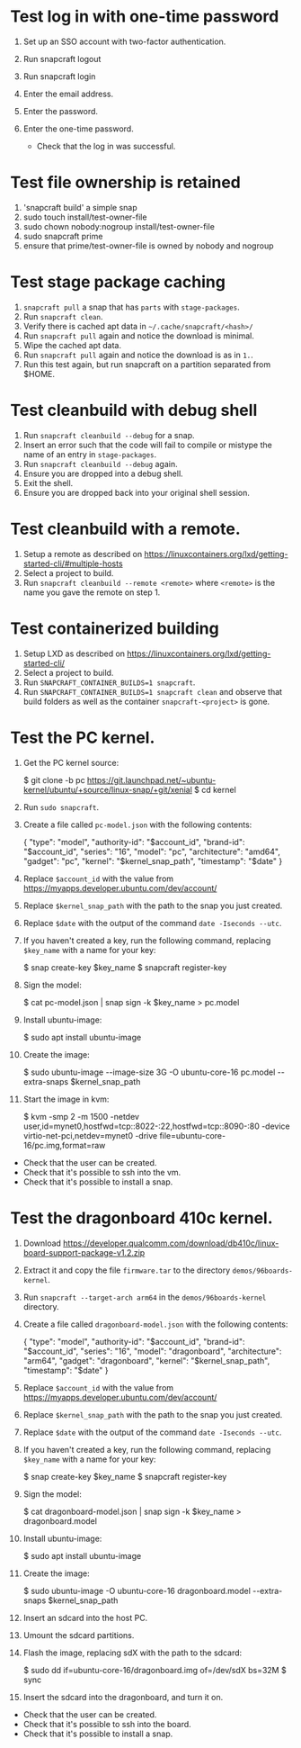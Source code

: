 # Test log in with one-time password

1. Set up an SSO account with two-factor authentication.
2. Run snapcraft logout
3. Run snapcraft login
4. Enter the email address.
5. Enter the password.
6. Enter the one-time password.

   * Check that the log in was successful.


# Test file ownership is retained

1. 'snapcraft build' a simple snap
2. sudo touch install/test-owner-file
3. sudo chown nobody:nogroup install/test-owner-file
4. sudo snapcraft prime
5. ensure that prime/test-owner-file is owned by nobody and nogroup


# Test stage package caching

1. `snapcraft pull` a snap that has `parts` with `stage-packages`.
2. Run `snapcraft clean`.
3. Verify there is cached apt data in `~/.cache/snapcraft/<hash>/`
4. Run `snapcraft pull` again and notice the download is minimal.
5. Wipe the cached apt data.
6. Run `snapcraft pull` again and notice the download is as in `1.`.
7. Run this test again, but run snapcraft on a partition separated
   from $HOME.


# Test cleanbuild with debug shell

1. Run `snapcraft cleanbuild --debug` for a snap.
2. Insert an error such that the code will fail to compile or
   mistype the name of an entry in `stage-packages`.
3. Run `snapcraft cleanbuild --debug` again.
4. Ensure you are dropped into a debug shell.
5. Exit the shell.
6. Ensure you are dropped back into your original shell session.


# Test cleanbuild with a remote.

1. Setup a remote as described on
   https://linuxcontainers.org/lxd/getting-started-cli/#multiple-hosts
2. Select a project to build.
3. Run `snapcraft cleanbuild --remote <remote>` where `<remote>` is
   the name you gave the remote on step 1.


# Test containerized building

1. Setup LXD as described on
   https://linuxcontainers.org/lxd/getting-started-cli/
2. Select a project <project> to build.
3. Run `SNAPCRAFT_CONTAINER_BUILDS=1 snapcraft`.
4. Run `SNAPCRAFT_CONTAINER_BUILDS=1 snapcraft clean` and observe that
   build folders as well as the container `snapcraft-<project>` is gone.


# Test the PC kernel.

1. Get the PC kernel source:

    $ git clone -b pc https://git.launchpad.net/~ubuntu-kernel/ubuntu/+source/linux-snap/+git/xenial
    $ cd kernel

2. Run `sudo snapcraft`.
3. Create a file called `pc-model.json` with the following contents:

    {
        "type": "model",
        "authority-id": "$account_id",
        "brand-id": "$account_id",
        "series": "16",
        "model": "pc",
        "architecture": "amd64",
        "gadget": "pc",
        "kernel": "$kernel_snap_path",
        "timestamp": "$date"
    }

4. Replace `$account_id` with the value from https://myapps.developer.ubuntu.com/dev/account/
5. Replace `$kernel_snap_path` with the path to the snap you just created.
6. Replace `$date` with the output of the command `date -Iseconds --utc`.
7. If you haven't created a key, run the following command, replacing
   `$key_name` with a name for your key:

    $ snap create-key $key_name
    $ snapcraft register-key

8. Sign the model:

    $ cat pc-model.json | snap sign -k $key_name > pc.model

10. Install ubuntu-image:

    $ sudo apt install ubuntu-image

11. Create the image:

    $ sudo ubuntu-image --image-size 3G -O ubuntu-core-16 pc.model --extra-snaps $kernel_snap_path

12. Start the image in kvm:

    $ kvm -smp 2 -m 1500 -netdev user,id=mynet0,hostfwd=tcp::8022-:22,hostfwd=tcp::8090-:80 -device virtio-net-pci,netdev=mynet0 -drive file=ubuntu-core-16/pc.img,format=raw

  * Check that the user can be created.
  * Check that it's possible to ssh into the vm.
  * Check that it's possible to install a snap.


# Test the dragonboard 410c kernel.

1. Download https://developer.qualcomm.com/download/db410c/linux-board-support-package-v1.2.zip
2. Extract it and copy the file `firmware.tar` to the directory `demos/96boards-kernel`.
3. Run `snapcraft --target-arch arm64` in the `demos/96boards-kernel` directory.
4. Create a file called `dragonboard-model.json` with the following contents:

    {
        "type": "model",
        "authority-id": "$account_id",
        "brand-id": "$account_id",
        "series": "16",
        "model": "dragonboard",
        "architecture": "arm64",
        "gadget": "dragonboard",
        "kernel": "$kernel_snap_path",
        "timestamp": "$date"
    }

5. Replace `$account_id` with the value from https://myapps.developer.ubuntu.com/dev/account/
6. Replace `$kernel_snap_path` with the path to the snap you just created.
7. Replace `$date` with the output of the command `date -Iseconds --utc`.
8. If you haven't created a key, run the following command, replacing
   `$key_name` with a name for your key:

    $ snap create-key $key_name
    $ snapcraft register-key

9. Sign the model:

    $ cat dragonboard-model.json | snap sign -k $key_name > dragonboard.model

10. Install ubuntu-image:

    $ sudo apt install ubuntu-image

11. Create the image:

    $ sudo ubuntu-image -O ubuntu-core-16 dragonboard.model --extra-snaps $kernel_snap_path

12. Insert an sdcard into the host PC.
13. Umount the sdcard partitions.
14. Flash the image, replacing sdX with the path to the sdcard:

    $ sudo dd if=ubuntu-core-16/dragonboard.img of=/dev/sdX bs=32M
    $ sync

15. Insert the sdcard into the dragonboard, and turn it on.

  * Check that the user can be created.
  * Check that it's possible to ssh into the board.
  * Check that it's possible to install a snap.
